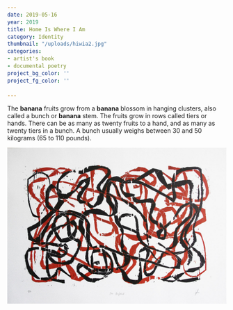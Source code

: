 ```yaml
---
date: 2019-05-16
year: 2019
title: Home Is Where I Am
category: Identity
thumbnail: "/uploads/hiwia2.jpg"
categories:
- artist's book
- documental poetry
project_bg_color: ''
project_fg_color: ''

---
```

The **banana** fruits grow from a **banana** blossom in hanging clusters, also called a bunch or **banana** stem. The fruits grow in rows called tiers or hands. There can be as many as twenty fruits to a hand, and as many as twenty tiers in a bunch. A bunch usually weighs between 30 and 50 kilograms (65 to 110 pounds).

![](/uploads/hiwia2.jpg)